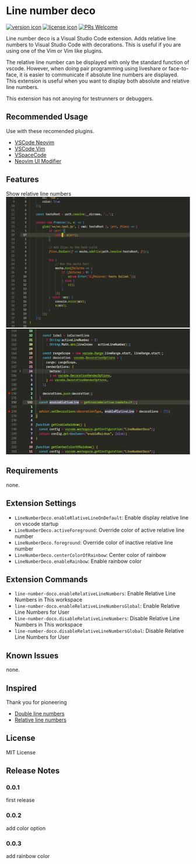 # Line number deco

[![version icon](https://shields.io/visual-studio-marketplace/v/ShortArrow.line-number-deco)](https://marketplace.visualstudio.com/items?itemName=ShortArrow.line-number-deco)
[![license icon](https://shields.io/github/license/ShortArrow/line_number_deco)](https://github.com/ShortArrow/line_number_deco/blob/main/LICENSE)
[![PRs Welcome](https://img.shields.io/badge/PRs-welcome-blueviolet.svg)](https://github.com/ShortArrow/line_number_deco/pulls)

Line number deco is a Visual Studio Code extension.
Adds relative line numbers to Visual Studio Code with decorations.
This is useful if you are using one of the Vim or Vim like plugins.

The relative line number can be displayed with only the standard function of vscode. However, when doing pair programming using liveshare or  face-to-face, it is easier to communicate if absolute line numbers are displayed. This extension is useful when you want to display both absolute and relative line numbers.

This extension has not anoying for testrunners or debuggers.

## Recommended Usage

Use with these recomended plugins.

- [VSCode Neovim](https://marketplace.visualstudio.com/items?itemName=asvetliakov.vscode-neovim)
- [VSCode Vim](https://marketplace.visualstudio.com/items?itemName=vscodevim.vim)
- [VSpaceCode](https://marketplace.visualstudio.com/items?itemName=VSpaceCode.vspacecode)
- [Neovim UI Modifier](https://marketplace.visualstudio.com/items?itemName=JulianIaquinandi.nvim-ui-modifier)

## Features

Show relative line numbers
![visual representation of the action](./images/Animation.gif)
![stative image](./images/static_image.png)

## Requirements

none.

## Extension Settings

- `LineNumberDeco.enableRlativeLineOnDefault`: Enable display relative line on vscode startup
- `LineNumberDeco.activeForeground`: Override color of active relative line number
- `LineNumberDeco.foreground`: Override color of inactive relative line number
- `LineNumberDeco.centerColorOfRainbow`: Center color of rainbow
- `LineNumberDeco.enableRainbow`: Enable rainbow color

## Extension Commands

- `line-number-doco.enableRelativeLineNumbers`: Enable Relative Line Numbers in This workspace
- `line-number-doco.enableRelativeLineNumbersGlobal`: Enable Relative Line Numbers for User
- `line-number-doco.disableRelativeLineNumbers`: Disable Relative Line Numbers in This workspace
- `line-number-doco.disableRelativeLineNumbersGlobal`: Disable Relative Line Numbers for User

## Known Issues

none.

## Inspired

Thank you for pioneering

- [Double line numbers](https://marketplace.visualstudio.com/items?itemName=slhsxcmy.vscode-double-line-numbers)
- [Relative line numbers](https://marketplace.visualstudio.com/items?itemName=extr0py.vscode-relative-line-numbers)

## License

MIT License

## Release Notes

### 0.0.1

first release

### 0.0.2

add color option

### 0.0.3

add rainbow color
